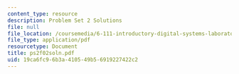 ```yaml
---
content_type: resource
description: Problem Set 2 Solutions
file: null
file_location: /coursemedia/6-111-introductory-digital-systems-laboratory-fall-2002/19ca6fc96b3a410549b56919227422c2_ps2f02soln.pdf
file_type: application/pdf
resourcetype: Document
title: ps2f02soln.pdf
uid: 19ca6fc9-6b3a-4105-49b5-6919227422c2
---
```

